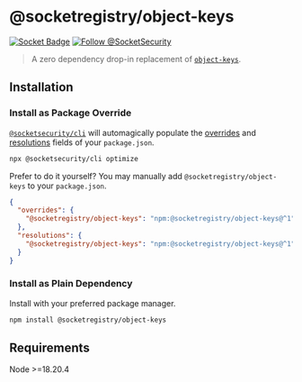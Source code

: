 # @socketregistry/object-keys

[![Socket Badge](https://socket.dev/api/badge/npm/package/@socketregistry/object-keys)](https://socket.dev/npm/package/@socketregistry/object-keys)
[![Follow @SocketSecurity](https://img.shields.io/twitter/follow/SocketSecurity?style=social)](https://twitter.com/SocketSecurity)

> A zero dependency drop-in replacement of
> [`object-keys`](https://www.npmjs.com/package/object-keys).

## Installation

### Install as Package Override

[`@socketsecurity/cli`](https://www.npmjs.com/package/@socketsecurity/cli) will
automagically populate the
[overrides](https://docs.npmjs.com/cli/v9/configuring-npm/package-json#overrides)
and [resolutions](https://yarnpkg.com/configuration/manifest#resolutions) fields
of your `package.json`.

```sh
npx @socketsecurity/cli optimize
```

Prefer to do it yourself? You may manually add `@socketregistry/object-keys` to
your `package.json`.

```json
{
  "overrides": {
    "@socketregistry/object-keys": "npm:@socketregistry/object-keys@^1"
  },
  "resolutions": {
    "@socketregistry/object-keys": "npm:@socketregistry/object-keys@^1"
  }
}
```

### Install as Plain Dependency

Install with your preferred package manager.

```sh
npm install @socketregistry/object-keys
```

## Requirements

Node &gt;=18.20.4
